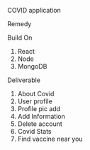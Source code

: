COVID application

Remedy

Build On
1. React
2. Node
3. MongoDB

Deliverable
1. About Covid
2. User profile
  1. Profile pic add
  2. Add Information
  3. Delete account
3. Covid Stats
4. Find vaccine near you


